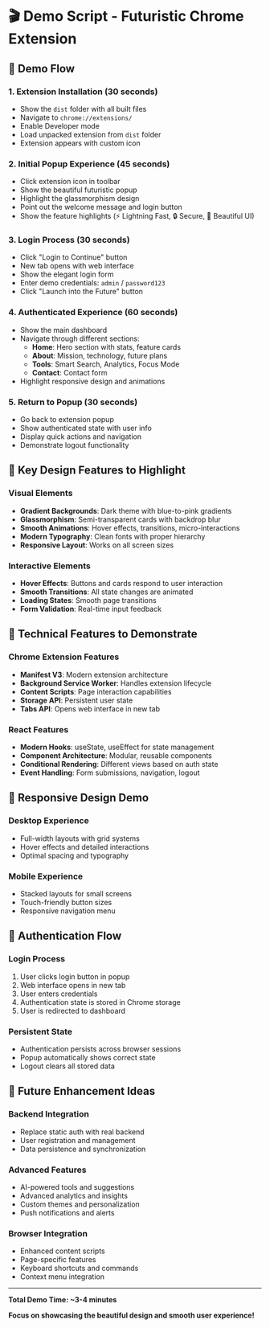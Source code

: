 # 🎬 Demo Script - Futuristic Chrome Extension

## 🎯 Demo Flow

### 1. Extension Installation (30 seconds)
- Show the `dist` folder with all built files
- Navigate to `chrome://extensions/`
- Enable Developer mode
- Load unpacked extension from `dist` folder
- Extension appears with custom icon

### 2. Initial Popup Experience (45 seconds)
- Click extension icon in toolbar
- Show the beautiful futuristic popup
- Highlight the glassmorphism design
- Point out the welcome message and login button
- Show the feature highlights (⚡ Lightning Fast, 🔒 Secure, 🎨 Beautiful UI)

### 3. Login Process (30 seconds)
- Click "Login to Continue" button
- New tab opens with web interface
- Show the elegant login form
- Enter demo credentials: `admin` / `password123`
- Click "Launch into the Future" button

### 4. Authenticated Experience (60 seconds)
- Show the main dashboard
- Navigate through different sections:
  - **Home**: Hero section with stats, feature cards
  - **About**: Mission, technology, future plans
  - **Tools**: Smart Search, Analytics, Focus Mode
  - **Contact**: Contact form
- Highlight responsive design and animations

### 5. Return to Popup (30 seconds)
- Go back to extension popup
- Show authenticated state with user info
- Display quick actions and navigation
- Demonstrate logout functionality

## 🎨 Key Design Features to Highlight

### Visual Elements
- **Gradient Backgrounds**: Dark theme with blue-to-pink gradients
- **Glassmorphism**: Semi-transparent cards with backdrop blur
- **Smooth Animations**: Hover effects, transitions, micro-interactions
- **Modern Typography**: Clean fonts with proper hierarchy
- **Responsive Layout**: Works on all screen sizes

### Interactive Elements
- **Hover Effects**: Buttons and cards respond to user interaction
- **Smooth Transitions**: All state changes are animated
- **Loading States**: Smooth page transitions
- **Form Validation**: Real-time input feedback

## 🚀 Technical Features to Demonstrate

### Chrome Extension Features
- **Manifest V3**: Modern extension architecture
- **Background Service Worker**: Handles extension lifecycle
- **Content Scripts**: Page interaction capabilities
- **Storage API**: Persistent user state
- **Tabs API**: Opens web interface in new tab

### React Features
- **Modern Hooks**: useState, useEffect for state management
- **Component Architecture**: Modular, reusable components
- **Conditional Rendering**: Different views based on auth state
- **Event Handling**: Form submissions, navigation, logout

## 📱 Responsive Design Demo

### Desktop Experience
- Full-width layouts with grid systems
- Hover effects and detailed interactions
- Optimal spacing and typography

### Mobile Experience
- Stacked layouts for small screens
- Touch-friendly button sizes
- Responsive navigation menu

## 🔐 Authentication Flow

### Login Process
1. User clicks login button in popup
2. Web interface opens in new tab
3. User enters credentials
4. Authentication state is stored in Chrome storage
5. User is redirected to dashboard

### Persistent State
- Authentication persists across browser sessions
- Popup automatically shows correct state
- Logout clears all stored data

## 🎯 Future Enhancement Ideas

### Backend Integration
- Replace static auth with real backend
- User registration and management
- Data persistence and synchronization

### Advanced Features
- AI-powered tools and suggestions
- Advanced analytics and insights
- Custom themes and personalization
- Push notifications and alerts

### Browser Integration
- Enhanced content scripts
- Page-specific features
- Keyboard shortcuts and commands
- Context menu integration

---

**Total Demo Time: ~3-4 minutes**

**Focus on showcasing the beautiful design and smooth user experience!**
